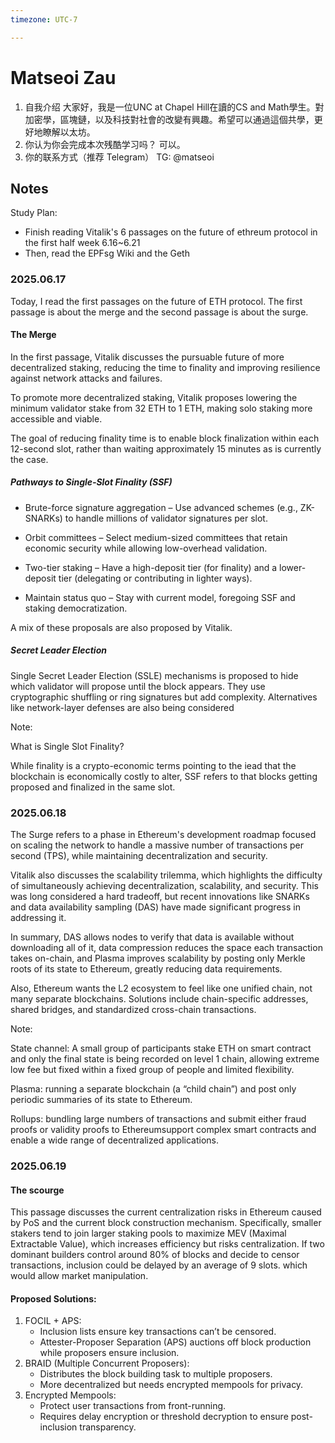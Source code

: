 ```yaml
---
timezone: UTC-7

---
```



# Matseoi Zau

1. 自我介绍
   大家好，我是一位UNC at Chapel Hill在讀的CS and Math學生。對加密學，區塊鏈，以及科技對社會的改變有興趣。希望可以通過這個共學，更好地瞭解以太坊。
2. 你认为你会完成本次残酷学习吗？
   可以。
3. 你的联系方式（推荐 Telegram）
   TG: @matseoi

## Notes

<!-- Content_START -->

Study Plan:

- Finish reading Vitalik's 6 passages on the future of ethreum protocol in the first half week 6.16~6.21
- Then, read the EPFsg Wiki and the Geth 

### 2025.06.17

Today, I read the first passages on the future of ETH protocol. The first passage is about the merge and the second passage is about the surge. 

#### The Merge

In the first passage, Vitalik discusses the pursuable future of more decentralized staking, reducing the time to finality and improving resilience against network attacks and failures.

To promote more decentralized staking, Vitalik proposes lowering the minimum validator stake from 32 ETH to 1 ETH, making solo staking more accessible and viable.

The goal of reducing finality time is to enable block finalization within each 12-second slot, rather than waiting approximately 15 minutes as is currently the case.

##### Pathways to Single‑Slot Finality (SSF)

- Brute-force signature aggregation – Use advanced schemes (e.g., ZK-SNARKs) to handle millions of validator signatures per slot.

- Orbit committees – Select medium-sized committees that retain economic security while allowing low-overhead validation.

- Two-tier staking – Have a high-deposit tier (for finality) and a lower-deposit tier (delegating or contributing in lighter ways).

- Maintain status quo – Stay with current model, foregoing SSF and staking democratization.

A mix of these proposals are also proposed by Vitalik.

##### Secret Leader Election

Single Secret Leader Election (SSLE) mechanisms is proposed to hide which validator will propose until the block appears. They use cryptographic shuffling or ring signatures but add complexity. Alternatives like network-layer defenses are also being considered

Note:

What is Single Slot Finality?

While finality is a crypto-economic terms pointing to the iead that the blockchain is economically costly to alter, SSF refers to that blocks getting proposed and finalized in the same slot.

### 2025.06.18
The Surge refers to a phase in Ethereum's development roadmap focused on scaling the network to handle a massive number of transactions per second (TPS), while maintaining decentralization and security.

Vitalik also discusses the scalability trilemma, which highlights the difficulty of simultaneously achieving decentralization, scalability, and security. This was long considered a hard tradeoff, but recent innovations like SNARKs and data availability sampling (DAS) have made significant progress in addressing it.

In summary, DAS allows nodes to verify that data is available without downloading all of it, data compression reduces the space each transaction takes on-chain, and Plasma improves scalability by posting only Merkle roots of its state to Ethereum, greatly reducing data requirements.

Also, Ethereum wants the L2 ecosystem to feel like one unified chain, not many separate blockchains. Solutions include chain-specific addresses, shared bridges, and standardized cross-chain transactions.

Note:

State channel: A small group of participants stake ETH on smart contract and only the final state is being recorded on level 1 chain, allowing extreme low fee but fixed within a fixed group of people and limited flexibility.

Plasma: running a separate blockchain (a “child chain”) and post only periodic summaries of its state to Ethereum.

Rollups: bundling large numbers of transactions and submit either fraud proofs or validity proofs to Ethereumsupport complex smart contracts and enable a wide range of decentralized applications.

### 2025.06.19
#### The scourge

This passage discusses the current centralization risks in Ethereum caused by PoS and the current block construction mechanism. Specifically, smaller stakers tend to join larger staking pools to maximize MEV (Maximal Extractable Value), which increases efficiency but risks centralization. If two dominant builders control around 80% of blocks and decide to censor transactions, inclusion could be delayed by an average of 9 slots. which would allow market manipulation.

#### Proposed Solutions:

1. FOCIL + APS:
   - Inclusion lists ensure key transactions can’t be censored.
   - Attester-Proposer Separation (APS) auctions off block production while proposers ensure inclusion.
2. BRAID (Multiple Concurrent Proposers):
   - Distributes the block building task to multiple proposers.
   - More decentralized but needs encrypted mempools for privacy.
3. Encrypted Mempools:
   - Protect user transactions from front-running.
   - Requires delay encryption or threshold decryption to ensure post-inclusion transparency.

<!-- Content_END -->
